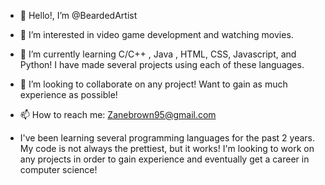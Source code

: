 - 👋 Hello!, I’m @BeardedArtist

- 👀 I’m interested in video game development and watching movies.

- 🌱 I’m currently learning C/C++ , Java , HTML, CSS, Javascript, and Python! I have made several projects using each of these languages.

- 💞️ I’m looking to collaborate on any project! Want to gain as much experience as possible! 

- 📫 How to reach me: Zanebrown95@gmail.com

- I've been learning several programming languages for the past 2 years. My code is not always the prettiest, but it works! I'm looking to
  work on any projects in order to gain experience and eventually get a career in computer science!

